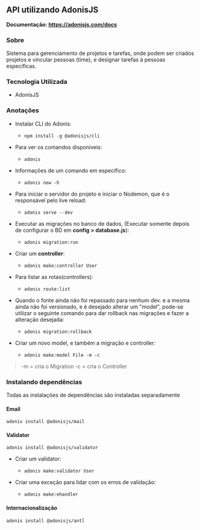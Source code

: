 
## API utilizando AdonisJS
<strong>Documentação: https://adonisjs.com/docs </strong>

### Sobre
<p> Sistema para gerenciamento de projetos e tarefas, onde podem ser criados projetos 
e vincular pessoas (time), e designar tarefas à pessoas específicas. </p>

### Tecnologia Utilizada
* AdonisJS

### Anotações
- Instalar CLI do Adonis: </br>
  - `npm install -g @adonisjs/cli`


- Para ver os comandos disponíveis: </br>
  - `adonis`

- Informações de um comando em específico: </br>
  - `adonis new -h`

- Para iniciar o servidor do projeto e iniciar o Nodemon, que é o responsável pelo live reload: </br>
  - `adonis serve --dev`

- Executar as migrações no banco de dados, (Executar somente depois de configurar o BD em <strong>config > database.js</strong>): </br>
  - `adonis migration:run`

- Criar um <strong>controller</strong>: </br>
  - `adonis make:controller User`

- Para listar as rotas(controllers): </br>
  - `adonis route:list`

- Quando o fonte ainda não foi repassado para nenhum dev. e a mesma ainda não foi versionado, e é desejado alterar um "model", pode-se utilizar o seguinte comando para dar rollback nas migrações e fazer a alteração desejada: </br>
  - `adonis migration:rollback`

- Criar um novo model, e também a migração e controller: </br>
  - `adonis make:model File -m -c`

> -m = cria o Migration
> -c = cria o Controller

### Instalando dependências

Todas as instalações de dependências são instaladas separadamente

#### Email

`adonis install @adonisjs/mail`

#### Validator

`adonis install @adonisjs/validator`

- Criar um validator: </br>
  - `adonis make:validator User`

- Criar uma exceção para lidar com os erros de validação: </br>
  - `adonis make:ehandler`

#### Internacionalização

`adonis install @adonisjs/antl`

